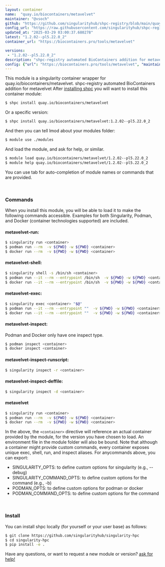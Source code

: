 ```yaml
---
layout: container
name:  "quay.io/biocontainers/metavelvet"
maintainer: "@vsoch"
github: "https://github.com/singularityhub/shpc-registry/blob/main/quay.io/biocontainers/metavelvet/container.yaml"
config_url: "https://raw.githubusercontent.com/singularityhub/shpc-registry/main/quay.io/biocontainers/metavelvet/container.yaml"
updated_at: "2025-03-29 03:00:37.680278"
latest: "1.2.02--pl5.22.0_2"
container_url: "https://biocontainers.pro/tools/metavelvet"

versions:
 - "1.2.02--pl5.22.0_2"
description: "shpc-registry automated BioContainers addition for metavelvet"
config: {"url": "https://biocontainers.pro/tools/metavelvet", "maintainer": "@vsoch", "description": "shpc-registry automated BioContainers addition for metavelvet", "latest": {"1.2.02--pl5.22.0_2": "sha256:624aac2ce6dc33987e53ad115746b303d8377a5a0df08d5eebf0be7f6f5928e0"}, "tags": {"1.2.02--pl5.22.0_2": "sha256:624aac2ce6dc33987e53ad115746b303d8377a5a0df08d5eebf0be7f6f5928e0"}, "docker": "quay.io/biocontainers/metavelvet"}
---
```


This module is a singularity container wrapper for quay.io/biocontainers/metavelvet.
shpc-registry automated BioContainers addition for metavelvet
After [installing shpc](#install) you will want to install this container module:


```bash
$ shpc install quay.io/biocontainers/metavelvet
```

Or a specific version:

```bash
$ shpc install quay.io/biocontainers/metavelvet:1.2.02--pl5.22.0_2
```

And then you can tell lmod about your modules folder:

```bash
$ module use ./modules
```

And load the module, and ask for help, or similar.

```bash
$ module load quay.io/biocontainers/metavelvet/1.2.02--pl5.22.0_2
$ module help quay.io/biocontainers/metavelvet/1.2.02--pl5.22.0_2
```

You can use tab for auto-completion of module names or commands that are provided.

<br>

### Commands

When you install this module, you will be able to load it to make the following commands accessible.
Examples for both Singularity, Podman, and Docker (container technologies supported) are included.

#### metavelvet-run:

```bash
$ singularity run <container>
$ podman run --rm  -v ${PWD} -w ${PWD} <container>
$ docker run --rm  -v ${PWD} -w ${PWD} <container>
```

#### metavelvet-shell:

```bash
$ singularity shell -s /bin/sh <container>
$ podman run --it --rm --entrypoint /bin/sh  -v ${PWD} -w ${PWD} <container>
$ docker run --it --rm --entrypoint /bin/sh  -v ${PWD} -w ${PWD} <container>
```

#### metavelvet-exec:

```bash
$ singularity exec <container> "$@"
$ podman run --it --rm --entrypoint ""  -v ${PWD} -w ${PWD} <container> "$@"
$ docker run --it --rm --entrypoint ""  -v ${PWD} -w ${PWD} <container> "$@"
```

#### metavelvet-inspect:

Podman and Docker only have one inspect type.

```bash
$ podman inspect <container>
$ docker inspect <container>
```

#### metavelvet-inspect-runscript:

```bash
$ singularity inspect -r <container>
```

#### metavelvet-inspect-deffile:

```bash
$ singularity inspect -d <container>
```



#### metavelvet

```bash
$ singularity run <container>
$ podman run --rm  -v ${PWD} -w ${PWD} <container>
$ docker run --rm  -v ${PWD} -w ${PWD} <container>
```


In the above, the `<container>` directive will reference an actual container provided
by the module, for the version you have chosen to load. An environment file in the
module folder will also be bound. Note that although a container
might provide custom commands, every container exposes unique exec, shell, run, and
inspect aliases. For anycommands above, you can export:

 - SINGULARITY_OPTS: to define custom options for singularity (e.g., --debug)
 - SINGULARITY_COMMAND_OPTS: to define custom options for the command (e.g., -b)
 - PODMAN_OPTS: to define custom options for podman or docker
 - PODMAN_COMMAND_OPTS: to define custom options for the command

<br>

### Install

You can install shpc locally (for yourself or your user base) as follows:

```bash
$ git clone https://github.com/singularityhub/singularity-hpc
$ cd singularity-hpc
$ pip install -e .
```

Have any questions, or want to request a new module or version? [ask for help!](https://github.com/singularityhub/singularity-hpc/issues)